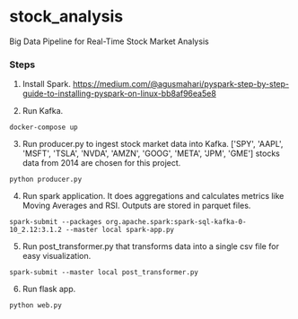 # stock_analysis
Big Data Pipeline for Real-Time Stock Market Analysis

### Steps

1. Install Spark. https://medium.com/@agusmahari/pyspark-step-by-step-guide-to-installing-pyspark-on-linux-bb8af96ea5e8 

2. Run Kafka.
```
docker-compose up 
```

3. Run producer.py to ingest stock market data into Kafka. ['SPY', 'AAPL', 'MSFT', 'TSLA', 'NVDA', 'AMZN', 'GOOG', 'META', 'JPM', 'GME'] stocks data from 2014 are chosen for this project.
```
python producer.py
```

4. Run spark application. It does aggregations and calculates metrics like Moving Averages and RSI. Outputs are stored in parquet files.
```
spark-submit --packages org.apache.spark:spark-sql-kafka-0-10_2.12:3.1.2 --master local spark-app.py
```

5. Run post_transformer.py that transforms data into a single csv file for easy visualization.
```
spark-submit --master local post_transformer.py
```

6. Run flask app.
```
python web.py
```